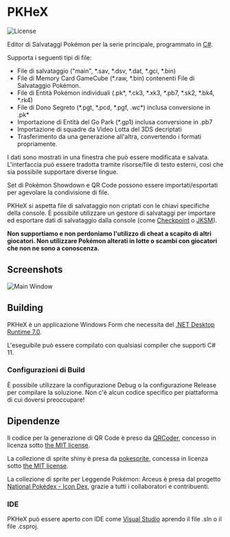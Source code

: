 PKHeX
=====
![License](https://img.shields.io/badge/License-GPLv3-blue.svg)

Editor di Salvataggi Pokémon per la serie principale, programmato in [C#](https://it.wikipedia.org/wiki/C_sharp).

Supporta i seguenti tipi  di file:
* File di salvataggio ("main", \*.sav, \*.dsv, \*.dat, \*.gci, \*.bin)
* File di Memory Card GameCube (\*.raw, \*.bin) contenenti File di Salvataggio Pokémon.
* File di Entità Pokémon individuali (.pk\*, \*.ck3, \*.xk3, \*.pb7, \*.sk2, \*.bk4, \*.rk4)
* File di Dono Segreto (\*.pgt, \*.pcd, \*.pgf, .wc\*) inclusa conversione in .pk\*
* Importazione di Entità del Go Park (\*.gp1) inclusa conversione in .pb7
* Importazione di squadre da Video Lotta del 3DS decriptati
* Trasferimento da una generazione all'altra, convertendo i formati propriamente.

I dati sono mostrati in una finestra che può essere modificata e salvata.
L'interfaccia può essere tradotta tramite risorse/file di testo esterni, così che sia possibile supportare diverse lingue.

Set di Pokémon Showdown e QR Code possono essere importati/esportati per agevolare la condivisione di file.

PKHeX si aspetta file di salvataggio non criptati con le chiavi specifiche della console. È possibile utilizzare un gestore di salvataggi per importare ed esportare dati di salvataggio dalla console (come [Checkpoint](https://github.com/FlagBrew/Checkpoint) o [JKSM](https://github.com/J-D-K/JKSM)).

**Non supportiamo e non perdoniamo l'utilizzo di cheat a scapito di altri giocatori. Non utilizzare Pokémon alterati in lotte o scambi con giocatori che non ne sono a conoscenza.**

## Screenshots

![Main Window](https://i.imgur.com/18b86pC.png)

## Building

PKHeX è un applicazione Windows Form che necessita del [.NET Desktop Runtime 7.0](https://dotnet.microsoft.com/download/dotnet/7.0).

L'eseguibile può essere compilato con qualsiasi compiler che supporti C# 11.

### Configurazioni di Build

È possibile utilizzare la configurazione Debug o la configurazione Release per compilare la soluzione. Non c'è alcun codice specifico per piattaforma di cui doversi preoccupare!

## Dipendenze

Il codice per la generazione di QR Code è preso da [QRCoder](https://github.com/codebude/QRCoder), concesso in licenza sotto [the MIT license](https://github.com/codebude/QRCoder/blob/master/LICENSE.txt).

La collezione di sprite shiny è presa da [pokesprite](https://github.com/msikma/pokesprite), concessa in licenza sotto [the MIT license](https://github.com/msikma/pokesprite/blob/master/LICENSE).

La collezione di sprite per Leggende Pokémon: Arceus è presa dal progetto [National Pokédex - Icon Dex](https://www.deviantart.com/pikafan2000/art/National-Pokedex-Version-Delta-Icon-Dex-824897934), grazie a tutti i collaboratori e contribuenti.

### IDE

PKHeX può essere aperto con IDE come [Visual Studio](https://visualstudio.microsoft.com/it/downloads/) aprendo il file .sln o il file .csproj.
